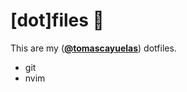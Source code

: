 # [dot]files :dromedary_camel:

This are my ([**@tomascayuelas**](https://twitter.com/tomascayuelas)) dotfiles.

- git
- nvim
